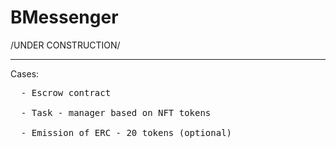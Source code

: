 # BMessenger
/UNDER CONSTRUCTION/
<hr>
Cases: </br>
 <pre>  - Escrow contract </br>
  - Task - manager based on NFT tokens </br>
  - Emission of ERC - 20 tokens (optional) </pre>
